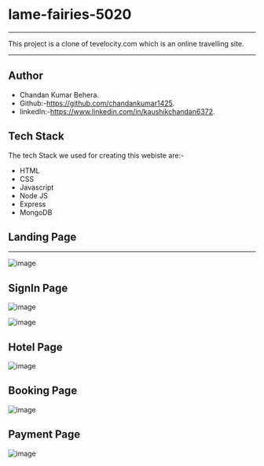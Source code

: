 # lame-fairies-5020
---

 This project is a clone of tevelocity.com which is an online travelling site.

----

## Author

+ Chandan Kumar Behera.
+ Github:-https://github.com/chandankumar1425.
+ linkedIn:-https://www.linkedin.com/in/kaushikchandan6372.

## Tech Stack 
The tech Stack we used for creating this webiste are:-
+ HTML
+ CSS
+ Javascript
+ Node JS
+ Express
+ MongoDB

## Landing Page
-----
![image](https://user-images.githubusercontent.com/118505620/229411451-3634a67d-4a45-46a5-89b7-37bf976c2d19.png)


## SignIn Page
![image](https://user-images.githubusercontent.com/118505620/229411624-0935f4b2-ca9d-44cf-9394-4a5d83f4e4fc.png)

![image](https://user-images.githubusercontent.com/118505620/229411678-81789597-a116-46a8-a2f0-f6e94a0b035c.png)

## Hotel Page
![image](https://user-images.githubusercontent.com/118505620/229411775-c2579e10-6511-4176-9c93-7615fea8c92a.png)

## Booking Page
![image](https://user-images.githubusercontent.com/118505620/229411904-ff6e98bd-3882-4169-94af-4be94baffae0.png)

## Payment Page
![image](https://user-images.githubusercontent.com/118505620/229412001-00c4a96f-1b42-424b-aa82-f1f2c5cd16ad.png)
